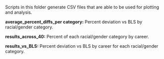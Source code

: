 Scripts in this folder generate CSV files that are able to be used for plotting and analysis.

**average_percent_diffs_per category:** Percent deviation vs BLS by racial/gender category.

**results_across_40:** Percent of each racial/gender category by career.

**results_vs_BLS:** Percent deviation vs BLS by career for each racial/gender category.
